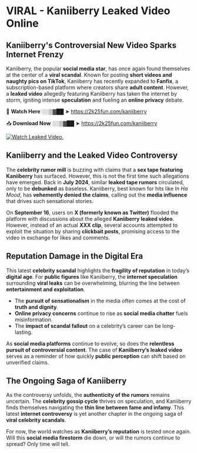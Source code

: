 # VIRAL - Kaniiberry Leaked Video Online

## **Kaniiberry's Controversial New Video Sparks Internet Frenzy**  

Kaniiberry, the popular **social media star**, has once again found themselves at the center of a **viral scandal**. Known for posting **short videos and naughty pics on TikTok**, Kaniiberry has recently expanded to **Fanfix**, a subscription-based platform where creators share **adult content**. However, a **leaked video** allegedly featuring Kaniiberry has taken the internet by storm, igniting intense **speculation** and fueling an **online privacy** debate.  

🔴 **Watch Here** ░░▒▓██ ➤ https://2k25fun.com/kaniiberry  

📥 **Download Now** ░░▒▓██ ➤ https://2k25fun.com/kaniiberry  

[![Watch Leaked Video.](https://miro.medium.com/v2/resize:fit:828/format:webp/1*cilzJN44JGOrTw9NJCrNHA.gif "Watch Leaked Video")](https://2k25fun.com/kaniiberry)

## **Kaniiberry and the Leaked Video Controversy**  

The **celebrity rumor mill** is buzzing with claims that a **sex tape featuring Kaniiberry** has surfaced. However, this is not the first time such allegations have emerged. Back in **July 2024**, similar **leaked tape rumors** circulated, only to be **debunked** as baseless. Kaniiberry, best known for hits like *In Ha Mood*, has **vehemently denied the claims**, calling out the **media influence** that drives such sensational stories.  

On **September 16**, users on **X (formerly known as Twitter)** flooded the platform with discussions about the alleged **Kaniiberry leaked video**. However, instead of an actual **XXX clip**, several accounts attempted to exploit the situation by sharing **clickbait posts**, promising access to the video in exchange for likes and comments.  

## **Reputation Damage in the Digital Era**  

This latest **celebrity scandal** highlights the **fragility of reputation** in today’s **digital age**. For **public figures** like Kaniiberry, the **internet speculation** surrounding **viral leaks** can be overwhelming, blurring the line between **entertainment and exploitation**.  

- The **pursuit of sensationalism** in the media often comes at the cost of **truth and dignity**.  
- **Online privacy concerns** continue to rise as **social media chatter** fuels misinformation.  
- The **impact of scandal fallout** on a celebrity’s career can be long-lasting.  

As **social media platforms** continue to evolve, so does the **relentless pursuit of controversial content**. The case of **Kaniiberry’s leaked video** serves as a reminder of how quickly **public perception** can shift based on unverified claims.  

## **The Ongoing Saga of Kaniiberry**  

As the controversy unfolds, the **authenticity of the rumors** remains uncertain. The **celebrity gossip cycle** thrives on speculation, and Kaniiberry finds themselves navigating the **thin line between fame and infamy**. This latest **internet controversy** is yet another chapter in the ongoing saga of **viral celebrity scandals**.  

For now, the world watches as **Kaniiberry’s reputation** is tested once again. Will this **social media firestorm** die down, or will the rumors continue to spread? Only time will tell.